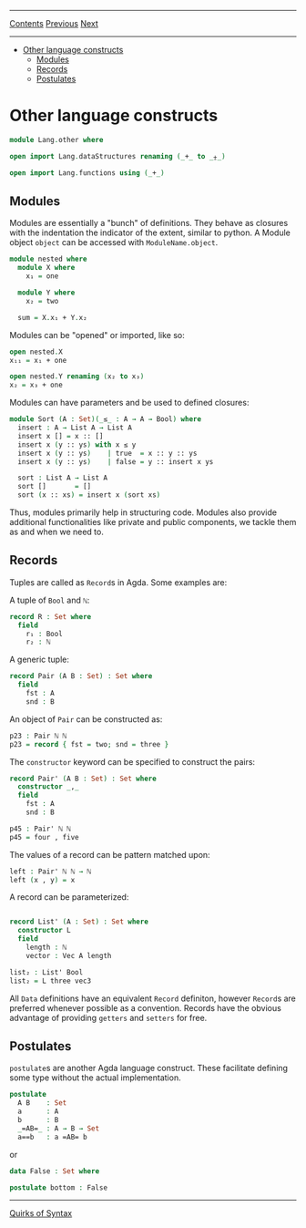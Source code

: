 ****
[Contents](contents.html)
[Previous](Lang.functions.html)
[Next](Lang.syntaxQuirks.html)

<!-- START doctoc generated TOC please keep comment here to allow auto update -->
<!-- DON'T EDIT THIS SECTION, INSTEAD RE-RUN doctoc TO UPDATE -->
****

- [Other language constructs](#other-language-constructs)
  - [Modules](#modules)
  - [Records](#records)
  - [Postulates](#postulates)

<!-- END doctoc generated TOC please keep comment here to allow auto update -->


# Other language constructs

```agda
module Lang.other where

open import Lang.dataStructures renaming (_+_ to _⨦_)

open import Lang.functions using (_+_)
```

## Modules

Modules are essentially a "bunch" of definitions. They behave as closures with the indentation the indicator of the extent, similar to python. A Module object `object` can be accessed with `ModuleName.object`.

```agda
module nested where
  module X where
    x₁ = one

  module Y where
    x₂ = two

  sum = X.x₁ + Y.x₂
```

Modules can be "opened" or imported, like so:

```agda
open nested.X
x₁₁ = x₁ + one

open nested.Y renaming (x₂ to x₃)
x₂ = x₃ + one
```

Modules can have parameters and be used to defined closures:

```agda
module Sort (A : Set)(_≤_ : A → A → Bool) where
  insert : A → List A → List A
  insert x [] = x :: []
  insert x (y :: ys) with x ≤ y
  insert x (y :: ys)    | true  = x :: y :: ys
  insert x (y :: ys)    | false = y :: insert x ys

  sort : List A → List A
  sort []       = []
  sort (x :: xs) = insert x (sort xs)
```

Thus, modules primarily help in structuring code. Modules also provide additional functionalities like private and public components, we tackle them as and when we need to.

## Records

Tuples are called as `Record`s in Agda. Some examples are:

A tuple of `Bool` and `ℕ`:

```agda
record R : Set where
  field
    r₁ : Bool
    r₂ : ℕ
```

A generic tuple:

```agda
record Pair (A B : Set) : Set where
  field
    fst : A
    snd : B
```

An object of `Pair` can be constructed as:

```agda
p23 : Pair ℕ ℕ
p23 = record { fst = two; snd = three }
```

The `constructor` keyword can be specified to construct the pairs:

```agda
record Pair' (A B : Set) : Set where
  constructor _,_
  field
    fst : A
    snd : B

p45 : Pair' ℕ ℕ
p45 = four , five
```

The values of a record can be pattern matched upon:

```agda
left : Pair' ℕ ℕ → ℕ
left (x , y) = x
```

A record can be parameterized:

```agda

record List' (A : Set) : Set where
  constructor L
  field
    length : ℕ
    vector : Vec A length

list₂ : List' Bool
list₂ = L three vec3
```

All `Data` definitions have an equivalent `Record` definiton, however `Record`s are preferred whenever possible as a convention. Records have the obvious advantage of providing `getters` and `setters` for free.

## Postulates

`postulate`s are another Agda language construct. These facilitate defining some type without the actual implementation.

```agda
postulate
  A B    : Set
  a      : A
  b      : B
  _=AB=_ : A → B → Set
  a==b   : a =AB= b
```

or

```agda
data False : Set where

postulate bottom : False
```

****
[Quirks of Syntax](./Lang.syntaxQuirks.html)
